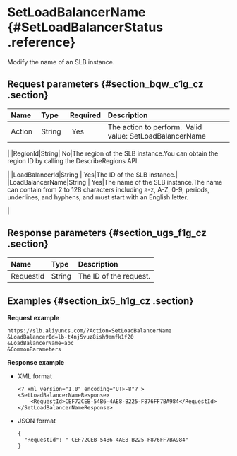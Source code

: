 # SetLoadBalancerName {#SetLoadBalancerStatus .reference}

Modify the name of an SLB instance.

## Request parameters {#section_bqw_c1g_cz .section}

|Name |Type|Required|Description|
|:----|:---|:-------|:----------|
|Action |String | Yes|The action to perform.  Valid value: SetLoadBalancerName

|
|RegionId|String| No|The region of the SLB instance.You can obtain the region ID by calling the DescribeRegions API.

|
|LoadBalancerId|String | Yes|The ID of the SLB instance.|
|LoadBalancerName|String | Yes|The name of the SLB instance.The name can contain from 2 to 128 characters including a-z, A-Z, 0-9, periods, underlines, and hyphens, and must start with an English letter.

|

## Response parameters {#section_ugs_f1g_cz .section}

|Name|Type|Description|
|:---|:---|:----------|
|RequestId|String|The ID of the request.|

## Examples {#section_ix5_h1g_cz .section}

**Request example**

``` {#public}
https://slb.aliyuncs.com/?Action=SetLoadBalancerName
&LoadBalancerId=lb-t4nj5vuz8ish9emfk1f20
&LoadBalancerName=abc
&CommonParameters
```

**Response example**

-   XML format

    ```
    <? xml version="1.0" encoding="UTF-8"? >
    <SetLoadBalancerNameResponse>
    	<RequestId>CEF72CEB-54B6-4AE8-B225-F876FF7BA984</RequestId>
    </SetLoadBalancerNameResponse>
    ```

-   JSON format

    ```
    {
      "RequestId": " CEF72CEB-54B6-4AE8-B225-F876FF7BA984"
    }
    ```


